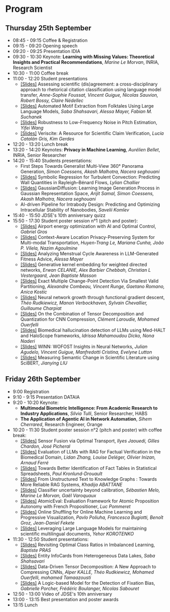# Program

## Thursday 25th September
* 08:45 - 09:15 Coffee & Registration
* 09:15 - 09:20 Opening speech
* 09:20 - 09:25 Presentation IDIA
* 09:30 - 10:30 Keynote: **Learning with Missing Values: Theoretical Insights and Practical Recommendations**, *Marine Le Morvan*, INRIA, Research Scientist 
* 10:30 - 11:00 Coffee break
* 11:00 - 12:20 Student presentations
    * [[Slides]](https://kdradjat.github.io/jdse-2025/slides/long/AnneSophie_Foussat_JDSE.pdf) Assessing scientific (dis)agreement: a cross-disciplinary approach to rhetorical citation classification using language model transfer, *Anne-Sophie Foussat, Vincent Guigue, Nicolas Sauvion, Robert Bossy, Claire Nédellec*
    * [[Slides]](https://kdradjat.github.io/jdse-2025/slides/long/AutomatedMotifExtraction_JDSE2025.pdf) Automated Motif Extraction from Folktales Using Large Language Models, *Saba Shahsavari, Alessa Mayer, Fabian M. Suchanek*
    * [[Slides]](https://kdradjat.github.io/jdse-2025/slides/long/pitch_estimation.pdf) Robustness to Low-Frequency Noise in Pitch Estimation, *Yifei Wang*
    * [[Slides]](https://kdradjat.github.io/jdse-2025/slides/long/Veriscite.pdf) Veriscite: A Resource for Scientific Claim Verification, *Lucía Catalán Gris, Kim Gerdes*
* 12:20 - 13:20 Lunch break
* 13:20 - 14:20 Keynotes: **Privacy in Machine Learning**, *Aurélien Bellet*, INRIA, Senior Researcher
* 14:20 - 15:40 Students presentations:
    * First Steps Towards Generalist Multi-View 360° Panorama Generation, *Simon Coessens, Akash Malhotra, Nacera seghouani* 
    * [[Slides]](https://kdradjat.github.io/jdse-2025/slides/long/CHALLIER-Lylian.pdf) Symbolic Regression for Turbulent Convection: Predicting Wall Quantities in Rayleigh–Bénard Flows, *Lylian Challier*
    * [[Slides]](https://kdradjat.github.io/jdse-2025/slides/long/JDSE_ARIJIT_GaussianDiffusion.pdf) GaussianDiffusion: Learning Image Generation Process in Gaussian Representation Space, *Arijit Samal, Simon Coessens, Akash Malhotra, Nacera seghouani*
    * AI-driven Pipeline for Intrabody Design: Predicting and Optimizing Intracellular Stability of Nanobodies, *Savelii Komlev*
* 15:40 - 15:50 JDSE's 10th anniversary quizz
* 15:50 - 17:30 Student poster session n°1 (pitch and poster):
    * [[Slides]](https://kdradjat.github.io/jdse-2025/slides/long/GabrielGROS_slide_JDSE.pdf) Airport energy optimization with AI and Optimal Control, *Gabriel Gros*
    * [[Slides]](https://kdradjat.github.io/jdse-2025/slides/long/context_aware_location.pdf) Context-Aware Location Privacy-Preserving System for Multi-modal Transportation, *Huyen-Trang Le, Mariana Cunha, João P. Vilela, Nazim Agoulmine*
    * [[Slides]](https://kdradjat.github.io/jdse-2025/slides/long/MAYER-JDSE2025-slide.pdf) Analyzing Menstrual Cycle Awareness in LLM-Generated Fitness Advice, *Alessa Mayer*
    * [[Slides]](https://kdradjat.github.io/jdse-2025/slides/long/JDSE_pitch_CELANIE.pdf) Generative kernel embedding for weighted directed networks, *Erwan CELANIE, Alex Barbier Chebbah, Christian L Vestergaard, Jean Baptiste Masson*
    * [[Slides]](https://kdradjat.github.io/jdse-2025/slides/long/Alexandre_Combeau_Slides_Poster.pdf) Exact Multiple Change-Point Detection Via Smallest Valid Partitioning, *Alexandre Combeau, Vincent Runge, Gaetano Romano, Anica Kostic* 
    * [[Slides]](https://kdradjat.github.io/jdse-2025/slides/long/theo_rudkiewicz_jdse_2025_presentation.pdf) Neural network growth through functional gradient descent, *Théo Rudkiewicz, Manon Verbockhaven, Sylvain Chevallier, Guillaume Charpiat*
    * [[Slides]](https://kdradjat.github.io/jdse-2025/slides/long/teaser_clement_laroudie.pdf) On the Combination of Tensor Decomposition and Quantization for CNN Compression, *Clément Laroudie, Mohamed Ouerfelli*
    * [[Slides]](https://kdradjat.github.io/jdse-2025/slides/long/BIOMEDICAL_HALLUCINATION_DETECTION_OF_LLMS_USING_MED-HALT_AND_HALOSCOPE_FRAMEWORKS.pdf) Biomedical hallucination detection of LLMs using Med-HALT and HaloScope frameworks, *Idrissa Mahamoudou Dicko, Nona Naderi*
    * [[Slides]](https://kdradjat.github.io/jdse-2025/slides/long/Slides_WINN.pdf) WINN: WOFOST Insights in Neural Networks, *Julian Agudelo, Vincent Guigue, Manfredotti Cristina, Evelyne Lutton*
    * [[Slides]](https://kdradjat.github.io/jdse-2025/slides/long/JDSE_JianyingLIU_1min.pdf) Measuring Semantic Change in Scientific Literature using SciBERT, *Jianying LIU*


## Friday 26th September
* 9:00 Registration
* 9:10 - 9:15 Presentation DATAIA
* 9:20 - 10:20 Keynote:
    * **Multimodal Biometric Intelligence: From Academic Research to Industry Applications**, *Silvia Tulli*, Senior Researcher, HABS
    * **The Application of Agentic AI in Network Automation**, *Sihem Cherrared*, Research Engineer, Orange
* 10:20 - 11:30 Student poster session n°2 (pitch and poster) with coffee break:
    * [[Slides]](https://kdradjat.github.io/jdse-2025/slides/long/Pitch_JDSE.pdf) Sensor Fusion via Optimal Transport, *Ilyes Jaouedi, Gilles Chardon, José Picheral*
    * [[Slides]](https://kdradjat.github.io/jdse-2025/slides/long/jdse-pitch-lidan-zhang.pdf) Evaluation of LLMs with RAG for Factual Verification in the Biomedical Domain, *Lidan Zhang, Louise Deléger, Olivier Inizan, Arnaud Ferré*
    * [[Slides]](https://kdradjat.github.io/jdse-2025/slides/long/JDSE_Presentation.pdf) Towards Better Identification of Fact Tables in Statistical Spreadsheets, *Paul Kronlund-Drouault*
    * [[Slides]](https://kdradjat.github.io/jdse-2025/slides/long/poster_khadija_abattane.pdf) From Unstructured Text to Knowledge Graphs : Towards More Reliable RAG Systems, *Khadija ABATTANE*
    * [[Slides]](https://kdradjat.github.io/jdse-2025/slides/long/Slides_JDSEMELOFinal.pdf) Classifier uncertainty beyond calibration, *Sébastien Melo, Marine Le Morvan, Gaël Varoquaux*
    * [[Slides]](https://kdradjat.github.io/jdse-2025/slides/long/atomic_eval_slides.pdf) AtomicEval: Evaluation Framework for Atomic Proposition Autonomy with French Propositioner, *Luc Pommeret*
    * [[Slides]](https://kdradjat.github.io/jdse-2025/slides/long/Poster_Online_Shuffling_for_Online_Machine_Learning_and_Progressive_Visualization.pdf) Online Shuffling for Online Machine Learning and Progressive Visualization, *Pavlo Poliuha, Francesca Bugiotti, Benoît Groz, Jean-Daniel Fekete*
    * [[Slides]](https://kdradjat.github.io/jdse-2025/slides/long/korotenko-jdse-paper.pdf) Leveraging Large Language Models for maintaining scientific multilingual documents, *Yehor KOROTENKO*
* 11:30 - 12:50 Student presentations:
    * [[Slides]](https://kdradjat.github.io/jdse-2025/slides/long/RevisitingOptimalClassRatiosInImbalancedLearning_JDSE2025.pdf) Revisiting Optimal Class Ratios in Imbalanced Learning, *Baptiste PRAS*
    * [[Slides]](https://kdradjat.github.io/jdse-2025/slides/long/InfoCard_JDSE2025_SabaShahsavari.pdf) Entity InfoCards from Heterogeneous Data Lakes, *Saba Shahsavari*
    * [[Slides]](https://kdradjat.github.io/jdse-2025/slides/long/AlperKALLE_Data-Driven.pdf) Data-Driven Tensor Decomposition: A New Approach to Compressing CNNs, *Alper KALLE, Théo Rudkiewicz, Mohamed Ouerfelli, mohamed Tamaazousti*
    * [[Slides]](https://kdradjat.github.io/jdse-2025/slides/long/Porcher_JDSE2025.pdf) A Logic-based Model for the Detection of Fixation Bias, *Gabrielle Porcher, Frédéric Boulanger, Nicolas Sabouret*
* 12:50 - 13:00 Video of JDSE's 10th anniversary
* 13:00 - 13:15 Best presentation and poster awards
* 13:15 Lunch
